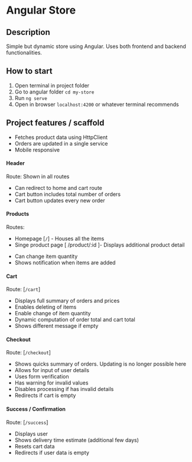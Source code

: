 # Angular Store

## Description
Simple but dynamic store using Angular. Uses both frontend and backend functionalities.

## How to start
1. Open terminal in project folder
2. Go to angular folder `cd my-store`
3. Run `ng serve`
4. Open in browser `localhost:4200` or whatever terminal recommends

## Project features / scaffold
- Fetches product data using HttpClient
- Orders are updated in a single service
- Mobile responsive

#### Header
Route: Shown in all routes
- Can redirect to home and cart route
- Cart button includes total number of orders
- Cart button updates every new order

#### Products
Routes:
  * Homepage [`/`] - Houses all the items
  * Singe product page [ /product/:id ]- Displays additional product detail

- Can change item quantity
- Shows notification when items are added

#### Cart
Route: [`/cart`]
- Displays full summary of orders and prices
- Enables deleting of items
- Enable change of item quantity
- Dynamic computation of order total and cart total
- Shows different message if empty

#### Checkout
Route: [`/checkout`]
- Shows quicks summary of orders. Updating is no longer possible here
- Allows for input of user details
- Uses form verification
- Has warning for invalid values
- Disables processing if has invalid details
- Redirects if cart is empty

#### Success / Confirmation
Route: [`/success`]
- Displays user
- Shows delivery time estimate (additional few days)
- Resets cart data
- Redirects if user data is empty

